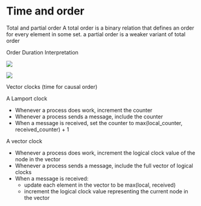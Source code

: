 # Time and order

Total and partial order
A total order is a binary relation that defines an order for every element in some set.
a partial order is a weaker variant of total order

Order
Duration
Interpretation

![](http://book.mixu.net/distsys/images/global-clock.png)

![](http://book.mixu.net/distsys/images/local-clock.png)

Vector clocks (time for causal order)

A Lamport clock

- Whenever a process does work, increment the counter
- Whenever a process sends a message, include the counter
- When a message is received, set the counter to max(local_counter, received_counter) + 1

A vector clock

- Whenever a process does work, increment the logical clock value of the node in the vector
- Whenever a process sends a message, include the full vector of logical clocks
- When a message is received:
  - update each element in the vector to be max(local, received)
  - increment the logical clock value representing the current node in the vector
